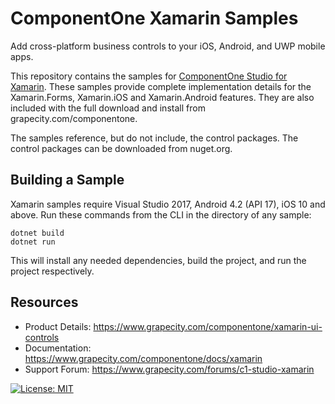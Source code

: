 # ComponentOne Xamarin Samples 

Add cross-platform business controls to your iOS, Android, and UWP mobile apps.

This repository contains the samples for [ComponentOne Studio for Xamarin](https://www.grapecity.com/componentone/xamarin-ui-controls). These samples provide complete implementation details for the Xamarin.Forms, Xamarin.iOS and Xamarin.Android features. They are also included with the full download and install from grapecity.com/componentone. 

The samples reference, but do not include, the control packages. The control packages can be downloaded from nuget.org.

## Building a Sample 

Xamarin samples require Visual Studio 2017, Android 4.2 (API 17), iOS 10 and above. Run these commands from the CLI in the directory of any sample: 

```
dotnet build 
dotnet run 
```
This will install any needed dependencies, build the project, and run the project respectively. 

## Resources

* Product Details: https://www.grapecity.com/componentone/xamarin-ui-controls
* Documentation: https://www.grapecity.com/componentone/docs/xamarin
* Support Forum: https://www.grapecity.com/forums/c1-studio-xamarin

[![License: MIT](https://img.shields.io/badge/License-MIT-green.svg)](https://github.com/dotnet/winforms/blob/master/LICENSE.TXT)
 
